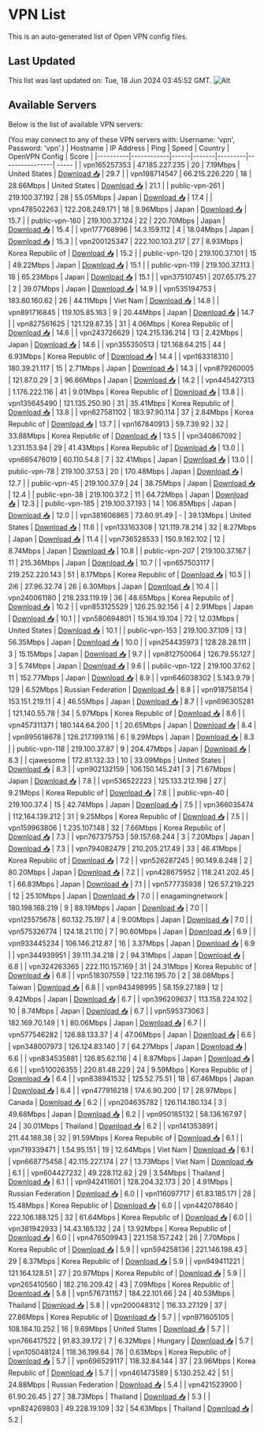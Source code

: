 # VPN List

This is an auto-generated list of Open VPN config files.

## Last Updated

This list was last updated on: Tue, 18 Jun 2024 03:45:52 GMT.
![Alt](https://repobeats.axiom.co/api/embed/186b98318ef1479477931607c1ad7d823f12451f.svg "Repobeats analytics image")

## Available Servers

Below is the list of available VPN servers:

(You may connect to any of these VPN servers with: Username: 'vpn', Password: 'vpn'.)
| Hostname | IP Address | Ping | Speed | Country | OpenVPN Config | Score |
|----------|------------|------|-------|---------|----------------| ----- |
| vpn165257353 | 47.185.227.235 | 20 | 7.19Mbps | United States | [Download 📥](./configs/server_0_US.ovpn) | 29.7 |
| vpn198714547 | 66.215.226.220 | 18 | 28.66Mbps | United States | [Download 📥](./configs/server_1_US.ovpn) | 21.1 |
| public-vpn-261 | 219.100.37.192 | 28 | 55.05Mbps | Japan | [Download 📥](./configs/server_2_JP.ovpn) | 17.4 |
| vpn478502263 | 122.208.249.171 | 18 | 9.96Mbps | Japan | [Download 📥](./configs/server_3_JP.ovpn) | 15.7 |
| public-vpn-160 | 219.100.37.124 | 22 | 220.70Mbps | Japan | [Download 📥](./configs/server_4_JP.ovpn) | 15.4 |
| vpn177768996 | 14.3.159.112 | 4 | 18.04Mbps | Japan | [Download 📥](./configs/server_5_JP.ovpn) | 15.3 |
| vpn200125347 | 222.100.103.217 | 27 | 8.93Mbps | Korea Republic of | [Download 📥](./configs/server_6_KR.ovpn) | 15.2 |
| public-vpn-120 | 219.100.37.101 | 15 | 49.22Mbps | Japan | [Download 📥](./configs/server_7_JP.ovpn) | 15.1 |
| public-vpn-119 | 219.100.37.113 | 18 | 65.23Mbps | Japan | [Download 📥](./configs/server_8_JP.ovpn) | 15.1 |
| vpn375107451 | 207.65.175.27 | 2 | 39.07Mbps | Japan | [Download 📥](./configs/server_9_JP.ovpn) | 14.9 |
| vpn535194753 | 183.80.160.62 | 26 | 44.11Mbps | Viet Nam | [Download 📥](./configs/server_10_VN.ovpn) | 14.8 |
| vpn891716845 | 119.105.85.163 | 9 | 20.44Mbps | Japan | [Download 📥](./configs/server_11_JP.ovpn) | 14.7 |
| vpn827561625 | 121.129.87.35 | 31 | 4.06Mbps | Korea Republic of | [Download 📥](./configs/server_12_KR.ovpn) | 14.6 |
| vpn243726629 | 124.215.136.214 | 13 | 2.42Mbps | Japan | [Download 📥](./configs/server_13_JP.ovpn) | 14.6 |
| vpn355350513 | 121.168.64.215 | 44 | 6.93Mbps | Korea Republic of | [Download 📥](./configs/server_14_KR.ovpn) | 14.4 |
| vpn163318310 | 180.39.21.117 | 15 | 2.71Mbps | Japan | [Download 📥](./configs/server_15_JP.ovpn) | 14.3 |
| vpn879260005 | 121.87.0.29 | 3 | 96.66Mbps | Japan | [Download 📥](./configs/server_16_JP.ovpn) | 14.2 |
| vpn445427313 | 1.176.222.116 | 41 | 9.01Mbps | Korea Republic of | [Download 📥](./configs/server_17_KR.ovpn) | 13.8 |
| vpn135645490 | 121.135.250.90 | 31 | 35.41Mbps | Korea Republic of | [Download 📥](./configs/server_18_KR.ovpn) | 13.8 |
| vpn627581102 | 183.97.90.114 | 37 | 2.84Mbps | Korea Republic of | [Download 📥](./configs/server_19_KR.ovpn) | 13.7 |
| vpn167840913 | 59.7.39.92 | 32 | 33.88Mbps | Korea Republic of | [Download 📥](./configs/server_20_KR.ovpn) | 13.5 |
| vpn340867092 | 1.231.153.94 | 29 | 41.43Mbps | Korea Republic of | [Download 📥](./configs/server_21_KR.ovpn) | 13.0 |
| vpn665476019 | 60.110.54.8 | 7 | 32.41Mbps | Japan | [Download 📥](./configs/server_22_JP.ovpn) | 13.0 |
| public-vpn-78 | 219.100.37.53 | 20 | 170.48Mbps | Japan | [Download 📥](./configs/server_23_JP.ovpn) | 12.7 |
| public-vpn-45 | 219.100.37.9 | 24 | 38.75Mbps | Japan | [Download 📥](./configs/server_24_JP.ovpn) | 12.4 |
| public-vpn-38 | 219.100.37.2 | 11 | 64.72Mbps | Japan | [Download 📥](./configs/server_25_JP.ovpn) | 12.3 |
| public-vpn-185 | 219.100.37.193 | 14 | 106.85Mbps | Japan | [Download 📥](./configs/server_26_JP.ovpn) | 12.0 |
| vpn381606865 | 73.60.91.49 | - | 39.13Mbps | United States | [Download 📥](./configs/server_27_US.ovpn) | 11.6 |
| vpn133163308 | 121.119.78.214 | 32 | 8.27Mbps | Japan | [Download 📥](./configs/server_28_JP.ovpn) | 11.4 |
| vpn736528533 | 150.9.162.102 | 12 | 8.74Mbps | Japan | [Download 📥](./configs/server_29_JP.ovpn) | 10.8 |
| public-vpn-207 | 219.100.37.167 | 11 | 215.36Mbps | Japan | [Download 📥](./configs/server_30_JP.ovpn) | 10.7 |
| vpn657503117 | 219.252.220.143 | 51 | 8.17Mbps | Korea Republic of | [Download 📥](./configs/server_31_KR.ovpn) | 10.5 |
| 2i6 | 27.96.32.74 | 26 | 6.30Mbps | Japan | [Download 📥](./configs/server_32_JP.ovpn) | 10.4 |
| vpn240061180 | 218.233.119.19 | 36 | 48.65Mbps | Korea Republic of | [Download 📥](./configs/server_33_KR.ovpn) | 10.2 |
| vpn853125529 | 126.25.92.156 | 4 | 2.91Mbps | Japan | [Download 📥](./configs/server_34_JP.ovpn) | 10.1 |
| vpn580694801 | 15.164.19.104 | 72 | 12.03Mbps | United States | [Download 📥](./configs/server_35_US.ovpn) | 10.1 |
| public-vpn-153 | 219.100.37.109 | 13 | 56.35Mbps | Japan | [Download 📥](./configs/server_36_JP.ovpn) | 10.0 |
| vpn254435973 | 128.28.28.111 | 3 | 15.15Mbps | Japan | [Download 📥](./configs/server_37_JP.ovpn) | 9.7 |
| vpn812750064 | 126.79.55.127 | 3 | 5.74Mbps | Japan | [Download 📥](./configs/server_38_JP.ovpn) | 9.6 |
| public-vpn-122 | 219.100.37.62 | 11 | 152.77Mbps | Japan | [Download 📥](./configs/server_39_JP.ovpn) | 8.9 |
| vpn646038302 | 5.143.9.79 | 129 | 6.52Mbps | Russian Federation | [Download 📥](./configs/server_40_RU.ovpn) | 8.8 |
| vpn918758154 | 153.151.219.11 | 4 | 46.55Mbps | Japan | [Download 📥](./configs/server_41_JP.ovpn) | 8.7 |
| vpn696305281 | 121.140.55.78 | 34 | 5.97Mbps | Korea Republic of | [Download 📥](./configs/server_42_KR.ovpn) | 8.6 |
| vpn457311371 | 180.144.64.200 | 1 | 20.65Mbps | Japan | [Download 📥](./configs/server_43_JP.ovpn) | 8.4 |
| vpn995618678 | 126.217.199.116 | 6 | 9.29Mbps | Japan | [Download 📥](./configs/server_44_JP.ovpn) | 8.3 |
| public-vpn-118 | 219.100.37.87 | 9 | 204.47Mbps | Japan | [Download 📥](./configs/server_45_JP.ovpn) | 8.3 |
| cjawesome | 172.81.132.33 | 10 | 33.09Mbps | United States | [Download 📥](./configs/server_46_US.ovpn) | 8.3 |
| vpn902132159 | 106.150.145.241 | 3 | 71.67Mbps | Japan | [Download 📥](./configs/server_47_JP.ovpn) | 7.8 |
| vpn536522223 | 125.133.212.198 | 27 | 9.21Mbps | Korea Republic of | [Download 📥](./configs/server_48_KR.ovpn) | 7.8 |
| public-vpn-40 | 219.100.37.4 | 15 | 42.74Mbps | Japan | [Download 📥](./configs/server_49_JP.ovpn) | 7.5 |
| vpn366035474 | 112.164.139.212 | 31 | 9.25Mbps | Korea Republic of | [Download 📥](./configs/server_50_KR.ovpn) | 7.5 |
| vpn159963806 | 1.235.107.148 | 32 | 7.66Mbps | Korea Republic of | [Download 📥](./configs/server_51_KR.ovpn) | 7.3 |
| vpn767375753 | 59.157.68.244 | 3 | 7.20Mbps | Japan | [Download 📥](./configs/server_52_JP.ovpn) | 7.3 |
| vpn794082479 | 210.205.217.49 | 33 | 46.41Mbps | Korea Republic of | [Download 📥](./configs/server_53_KR.ovpn) | 7.2 |
| vpn526287245 | 90.149.8.248 | 2 | 80.20Mbps | Japan | [Download 📥](./configs/server_54_JP.ovpn) | 7.2 |
| vpn428675952 | 118.241.202.45 | 1 | 66.83Mbps | Japan | [Download 📥](./configs/server_55_JP.ovpn) | 7.1 |
| vpn577735938 | 126.57.219.221 | 12 | 25.10Mbps | Japan | [Download 📥](./configs/server_56_JP.ovpn) | 7.0 |
| enagamingnetwork | 180.198.168.219 | 9 | 88.19Mbps | Japan | [Download 📥](./configs/server_57_JP.ovpn) | 7.0 |
| vpn125575678 | 60.132.75.197 | 4 | 9.00Mbps | Japan | [Download 📥](./configs/server_58_JP.ovpn) | 7.0 |
| vpn575326774 | 124.18.21.110 | 7 | 90.60Mbps | Japan | [Download 📥](./configs/server_59_JP.ovpn) | 6.9 |
| vpn933445234 | 106.146.212.87 | 16 | 3.37Mbps | Japan | [Download 📥](./configs/server_60_JP.ovpn) | 6.9 |
| vpn344939951 | 39.111.34.218 | 2 | 94.31Mbps | Japan | [Download 📥](./configs/server_61_JP.ovpn) | 6.8 |
| vpn324263365 | 222.110.157.169 | 31 | 24.31Mbps | Korea Republic of | [Download 📥](./configs/server_62_KR.ovpn) | 6.8 |
| vpn518307559 | 122.116.195.70 | 2 | 38.08Mbps | Taiwan | [Download 📥](./configs/server_63_TW.ovpn) | 6.8 |
| vpn943498995 | 58.159.27.189 | 12 | 9.42Mbps | Japan | [Download 📥](./configs/server_64_JP.ovpn) | 6.7 |
| vpn396209637 | 113.158.224.102 | 10 | 8.74Mbps | Japan | [Download 📥](./configs/server_65_JP.ovpn) | 6.7 |
| vpn595373063 | 182.169.70.149 | 1 | 80.06Mbps | Japan | [Download 📥](./configs/server_66_JP.ovpn) | 6.7 |
| vpn577546282 | 126.88.133.37 | 4 | 47.06Mbps | Japan | [Download 📥](./configs/server_67_JP.ovpn) | 6.6 |
| vpn348007973 | 126.124.83.140 | 7 | 64.27Mbps | Japan | [Download 📥](./configs/server_68_JP.ovpn) | 6.6 |
| vpn834535881 | 126.85.62.116 | 4 | 8.87Mbps | Japan | [Download 📥](./configs/server_69_JP.ovpn) | 6.6 |
| vpn510026355 | 220.81.48.229 | 24 | 9.59Mbps | Korea Republic of | [Download 📥](./configs/server_70_KR.ovpn) | 6.4 |
| vpn838941532 | 125.52.75.51 | 18 | 67.46Mbps | Japan | [Download 📥](./configs/server_71_JP.ovpn) | 6.4 |
| vpn477916218 | 174.6.90.200 | 17 | 28.97Mbps | Canada | [Download 📥](./configs/server_72_CA.ovpn) | 6.2 |
| vpn204635782 | 126.114.180.134 | 3 | 49.68Mbps | Japan | [Download 📥](./configs/server_73_JP.ovpn) | 6.2 |
| vpn950185132 | 58.136.167.97 | 24 | 30.01Mbps | Thailand | [Download 📥](./configs/server_74_TH.ovpn) | 6.2 |
| vpn141353891 | 211.44.188.38 | 32 | 91.59Mbps | Korea Republic of | [Download 📥](./configs/server_75_KR.ovpn) | 6.1 |
| vpn719339471 | 1.54.95.151 | 19 | 12.64Mbps | Viet Nam | [Download 📥](./configs/server_76_VN.ovpn) | 6.1 |
| vpn668775458 | 42.115.227.174 | 27 | 13.73Mbps | Viet Nam | [Download 📥](./configs/server_77_VN.ovpn) | 6.1 |
| vpn604427232 | 49.228.112.62 | 29 | 3.54Mbps | Thailand | [Download 📥](./configs/server_78_TH.ovpn) | 6.1 |
| vpn942411601 | 128.204.32.173 | 20 | 4.91Mbps | Russian Federation | [Download 📥](./configs/server_79_RU.ovpn) | 6.0 |
| vpn116097717 | 61.83.185.171 | 28 | 15.48Mbps | Korea Republic of | [Download 📥](./configs/server_80_KR.ovpn) | 6.0 |
| vpn442078640 | 222.106.188.125 | 32 | 61.64Mbps | Korea Republic of | [Download 📥](./configs/server_81_KR.ovpn) | 6.0 |
| vpn381942933 | 14.43.165.132 | 24 | 13.92Mbps | Korea Republic of | [Download 📥](./configs/server_82_KR.ovpn) | 6.0 |
| vpn476509943 | 221.158.157.242 | 26 | 7.70Mbps | Korea Republic of | [Download 📥](./configs/server_83_KR.ovpn) | 5.9 |
| vpn594258136 | 221.146.198.43 | 29 | 8.37Mbps | Korea Republic of | [Download 📥](./configs/server_84_KR.ovpn) | 5.9 |
| vpn949411221 | 121.164.128.51 | 27 | 20.97Mbps | Korea Republic of | [Download 📥](./configs/server_85_KR.ovpn) | 5.9 |
| vpn265410560 | 182.216.209.42 | 43 | 7.09Mbps | Korea Republic of | [Download 📥](./configs/server_86_KR.ovpn) | 5.8 |
| vpn576731157 | 184.22.101.66 | 24 | 40.53Mbps | Thailand | [Download 📥](./configs/server_87_TH.ovpn) | 5.8 |
| vpn200048312 | 116.33.27.129 | 37 | 27.86Mbps | Korea Republic of | [Download 📥](./configs/server_88_KR.ovpn) | 5.7 |
| vpn971605105 | 108.184.10.252 | 16 | 9.69Mbps | United States | [Download 📥](./configs/server_89_US.ovpn) | 5.7 |
| vpn766417522 | 91.83.39.172 | 7 | 6.32Mbps | Hungary | [Download 📥](./configs/server_90_HU.ovpn) | 5.7 |
| vpn105048124 | 118.36.199.64 | 76 | 0.63Mbps | Korea Republic of | [Download 📥](./configs/server_91_KR.ovpn) | 5.7 |
| vpn696529117 | 118.32.84.144 | 37 | 23.96Mbps | Korea Republic of | [Download 📥](./configs/server_92_KR.ovpn) | 5.7 |
| vpn461473589 | 5.130.252.42 | 51 | 24.88Mbps | Russian Federation | [Download 📥](./configs/server_93_RU.ovpn) | 5.4 |
| vpn421523900 | 61.90.26.45 | 27 | 38.73Mbps | Thailand | [Download 📥](./configs/server_94_TH.ovpn) | 5.3 |
| vpn824269803 | 49.228.19.109 | 32 | 54.63Mbps | Thailand | [Download 📥](./configs/server_95_TH.ovpn) | 5.2 |
